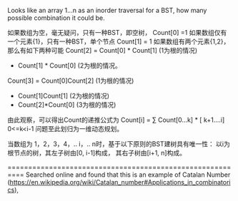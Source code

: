 
Looks like an array 1...n as an inorder traversal for a BST, how many possible combination it could be.

如果数组为空，毫无疑问，只有一种BST，即空树，
Count[0] =1 
如果数组仅有一个元素{1}，只有一种BST，单个节点
Count[1] = 1
如果数组有两个元素{1,2}， 那么有如下两种可能
Count[2] = Count[0] * Count[1] (1为根的情况)
+ Count[1] * Count[0] (2为根的情况。

Count[3] = Count[0]Count[2] (1为根的情况)
+ Count[1]Count[1] (2为根的情况)
+ Count[2]*Count[0] (3为根的情况)

由此观察，可以得出Count的递推公式为
Count[i] = ∑ Count[0...k] * [ k+1....i] 0<=k<i-1
问题至此划归为一维动态规划。

当数组为 1，2，3，4，.. i，.. n时，基于以下原则的BST建树具有唯一性：
以i为根节点的树，其左子树由[0, i-1]构成， 其右子树由[i+1, n]构成。

==========================================================
Searched online and found that this is an example of Catalan Number (https://en.wikipedia.org/wiki/Catalan_number#Applications_in_combinatorics),

